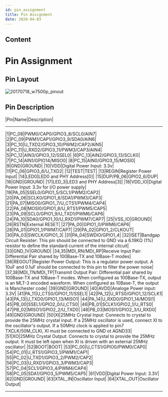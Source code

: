 ```yaml
---
id: pin_assignment
title: Pin Assignment
date: 2020-04-03
---
```



## Content

# Pin Assignment
## Pin Layout

![20170718_w7500p_pinout](/document_framework/img/products/w7500p/overview/20170718_w7500p_pinout.png)

## Pin Description

|Pin|Name|Description|

--------

|1|PC_08|PWM0/CAP0/GPIO3_8/SCL0/AIN7|
|2|PC_09|PWM1/CAP1/GPIO3_9/SDA0/AIN6|
|3|PC_10|U_TXD2/GPIO3_10/PWM2/CAP2/AIN5|
|4|PC_11|U_RXD2/GPIO3_11/PWM3/CAP3/AIN4|
|5|PC_12|AIN3/GPIO3_12/SSEL0|
|6|PC_13|AIN2/GPIO3_13/SCLK0|
|7|PC_14|AIN1/GPIO14/MISO0|
|8|PC_15|AIN0/GPIO3_15/MOSI0|
|9|GND|GROUND|
|10|VDD|Digital Power Input: 3.3v|
|11|PC_06|GPIO3_6/U_TXD2|
|12|TEST|TEST|
|13|REGIN|Register Power Input|
|14|LED0|LED0 and PHY Address[0]|
|15|DUP/PB_06|GPIO2_6/DUP|
|16|GND|GROUND|
|17|LED_3|LED3 and PHY Address[3]|
|18|VDD_IO|Digital Power Input: 3.3v for I/O power supply|
|19|PA_05|SSEL0/GPIO1_5/SCL1/PWM2/CAP2|
|20|PA_06|SCLK0/GPIO1_6/SDA1/PWM3/CAP3|
|21|PA_07|MISO0/GPIO1_7/U_CTS1/PWM4/CAP4|
|22|PA_08|MOSI0/GPIO1_8/U_RTS1/PWM5/CAP5|
|23|PA_09|SCL0/GPIO1_9/U_TXD1/PWM6/CAP6|
|24|PA_10|SDA0/GPIO1_10/U_RXD1/PWM7/CAP7|
|25|VSS_IO|GROUND|
|26|RSTN|External RESET|
|27|PA_00|GPIO1_0/PWM6/CAP6|
|28|PA_01|GPIO1_1/PWM7/CAP7|
|29|PA_02|GPIO1_2/CLKOUT|
|30|PA_03|SWCLK/GPIO1_3|
|31|PA_04|SWDIO/GPIO1_4|
|32|ISET|Bandgap Circuit Resister: This pin should be connected to GND via a 6.19KΩ (1%) resistor to define the standard current of the internal citcuit|
|33|GND_1V|GROUND|
|34,35|MDI_RN/MDI_RP|Receive Input Pair: Differential Pair shared by 100Base-TX and 10Base-T modes|
|36|REGOUT|Register Power Output: This is a regulator power output. A 10uF and 0.1uF should be connected to this pin to filter the power noise|
|37,38|MDI_TN/MDI_TP|Transmit Output Pair: Differential pair shared by 100Base-TX and 10Base-T modes. When configured as 100Base-TX, output is an MLT-3 encoded waveform. When configured as 10Base-T, the output is Manchester code|
|39|GND|GROUND|
|40|AVDD|Analoge Power input: 3.3V|
|41|PA_11|U_CTS0/GPIO1_11/SSEL1|
|42|PA_12|U_RTS0/GPIO1_12/SCLK1|
|43|PA_13|U_TXD0/GPIO1_13/MISO1|
|44|PA_14|U_RXD0/GPIO1_14/MOSI1|
|45|PB_00|SSEL1/GPIO2_0/U_CTS0|
|46|PB_01|SCLK1/GPIO2_1/U_RTS0|
|47|PB_02|MISO1/GPIO2_2/U_TXD0|
|48|PB_03|MOSI1/GPIO2_3/U_RXD0|
|49|GND|GROUND|
|50|XI|25MHz Crystal Input: Connects to crystal to provide the 25MHz crystal input. If a 25MHz oscillator is used, connect XI to the oscillator's output. If a 50MHz clock is applied to pin7 TXCLK/50M_CLKI, XI must be connected to GND ot AGND33|
|51|XO|25MHz Crystal Output: Connects to crystal to provide the 25MHz output. It must be left open when XI is driven with an external 25MHz oscillator|
|52|BOOT|BOOT|
|53|PC_00|U_CTS1/GPIO0/PWM0/CAP0|
|54|PC_01|U_RTS1/GPIO3_1/PWM1/CAP1|
|55|PC_02|U_TXD1/GPIO3_2/PWM2/CAP2|
|56|PC_03|U_RXD1/GPIO3_3/PWM3/CAP3|
|57|PC_04|SCL1/GPIO3_4/PWM4/CAP4|
|58|PC_05|SDA1/GPIO3_5/PWM5/CAP5|
|61|VDD|Digital Power Input: 3.3V|
|62|GND|GROUND|
|63|XTAL_IN|Oscillator Input|
|64|XTAL_OUT|Oscillator Output|

---------
